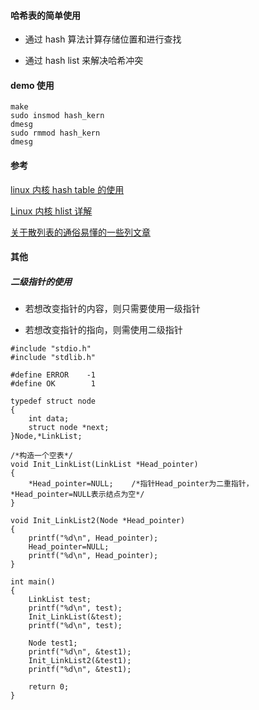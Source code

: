 #### 哈希表的简单使用

* 通过 hash 算法计算存储位置和进行查找

* 通过 hash list 来解决哈希冲突

#### demo 使用

```
make
sudo insmod hash_kern
dmesg
sudo rmmod hash_kern
dmesg
```

#### 参考

[linux 内核 hash table 的使用](http://yupeng0921.blogspot.com/2010/10/linux-hash-table.html?showComment=1350877062473#c3513363701255844366)

[Linux 内核 hlist 详解 ](http://blog.csdn.net/hs794502825/article/details/24597773)

[关于散列表的通俗易懂的一些列文章](http://www.nowamagic.net/academy/detail/3008010)

#### 其他

##### 二级指针的使用

* 若想改变指针的内容，则只需要使用一级指针

* 若想改变指针的指向，则需使用二级指针

```
#include "stdio.h"
#include "stdlib.h"

#define ERROR    -1
#define OK        1

typedef struct node
{
    int data;
    struct node *next;   
}Node,*LinkList;

/*构造一个空表*/
void Init_LinkList(LinkList *Head_pointer)
{
    *Head_pointer=NULL;    /*指针Head_pointer为二重指针，*Head_pointer=NULL表示结点为空*/   
}

void Init_LinkList2(Node *Head_pointer)
{
	printf("%d\n", Head_pointer);
    Head_pointer=NULL;    
	printf("%d\n", Head_pointer);
}

int main()
{
	LinkList test;
	printf("%d\n", test);
	Init_LinkList(&test);
	printf("%d\n", test);

	Node test1;
	printf("%d\n", &test1);
	Init_LinkList2(&test1);
	printf("%d\n", &test1);

	return 0;
}
```
